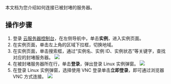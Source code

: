
本文档为您介绍如何连接已被封堵的服务器。

## 操作步骤
1. 登录 [云服务器控制台](https://console.cloud.tencent.com/cvm/instance/index?rid=1)，在左侧导航中，单击**实例**，进入实例页面。
2. 在实例页面，单击左上角的区域下拉框，切换地域。
3. 在实例页面，单击搜索框，通过“实例名、实例 ID、实例状态”等关键字，查找对应的封堵服务器。
![](https://main.qcloudimg.com/raw/9a211f9f51cba9e468c9aa518ae2b090.png)
4. 在被封堵服务器所在行，单击**登录**，弹出登录 Linux 实例弹窗。
![](https://main.qcloudimg.com/raw/512f9b1506411d53dba7f99a700b6015.png)
5. 在登录 Linux 实例弹窗，选择使用 VNC 登录单击**立即登录**，即可通过浏览器 VNC 方式连接。
![](https://main.qcloudimg.com/raw/65a082e737f83ec549c21612eeaa3b9e.png)
